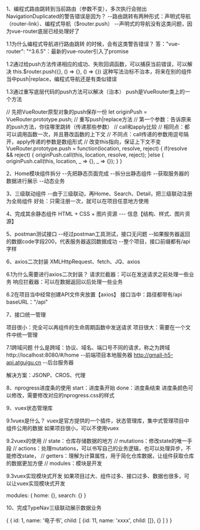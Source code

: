 1、编程式路由跳转到当前路由（参数不变），多次执行会抛出NavigationDuplicated的警告错误是因为？
--路由跳转有两种形式：声明式导航（router-link）、编程式导航（$router.push）
--声明式的导航没有这类问题，因为vue-router底层已经处理好了

1.1为什么编程式导航进行路由跳转 的时候，会有这类警告错误？
答："vue-router": "^3.6.5"：最新的vue-router引入了promise

1.2通过给push方法传递相应的成功、失败回调函数，可以捕获当前错误，可以解决
this.$router.push({}, () => {}, () => {})
这种写法治标不治本，将来在别的组件当中push|replace，编程式导航还是有类似错误

1.3通过重写底层代码的push方法可以解决（治本）
push是VueRouter类上的一个方法

// 先把VueRouter原型对象的push保存一份
let originPush = VueRouter.prototype.push;
// 重写push|replace方法
// 第一个参数：告诉原来的push方法，你往哪里跳转（传递那些参数）
// call和apply比较
// 相同点：都可以调用函数一次，并且篡改函数的上下文
// 不同点：call传递的参数用逗号隔开，apply传递的参数是数组形式
// 改变this指向，保证上下文不变
VueRouter.prototype.push = function(location, resolve, reject) {
    if(resolve && reject) {
        originPush.call(this, location, resolve, reject);
    }else {
        originPush.call(this, location, _ => {}, _ => {});
    }
}


2、Home模块组件拆分
--先把静态页面完成
--拆分出静态组件
--获取服务器的数据进行展示
--动态业务


3、三级联动组件
--由于三级联动，再Home、Search、Detail，把三级联动注册为全局组件
好处：只需注册一次，就可以在项目任意地方使用


4、完成其余静态组件
HTML + CSS + 图片资源 --- 信息【结构、样式、图片资源】


5、postman测试接口
--经过postman工具测试，接口无问题
--如果服务器返回的数据code字段200，代表服务器返回数据成功
--整个项目，接口前缀都有/api字样


6、axios二次封装
XMLHttpRequest、fetch、JQ、axios

6.1为什么需要进行axios二次封装？
请求拦截器：可以在发送请求之前处理一些业务
响应拦截器：可以在数据返回以后处理一些业务

6.2在项目当中经常创建API文件夹放置【axios】
接口当中：路径都带有/api
baseURL："/api"


7、接口统一管理

项目很小：完全可以再组件的生命周期函数中发送请求
项目很大：需要在一个文件中统一管理

7.1跨域问题
什么是跨域：协议、域名、端口号不同的请求，称之为跨域
http://localhost:8080/#/home      --前端项目本地服务器
http://gmall-h5-api.atguigu.cn    --后台服务器

解决方案：JSONP、CROS、代理


8、nprogress进度条的使用
start：进度条开始
done：进度条结束
进度条颜色可以修改，需要修改对应的nprogress.css的样式


9、vuex状态管理库

9.1vuex是什么？
vuex是官方提供的一个插件，状态管理库，集中式管理项目中组件公用的数据
如果项目很小，可以不使用vuex

9.2vuex的使用
// state：仓库存储数据的地方
// mutations：修改state的唯一手段
// actions：处理mutations，可以书写自己的业务逻辑，也可以处理异步，不能修改state，
// getters：理解为计算属性，用于简化仓库数据，让组件获取仓库的数据更加方便
// modules：模块是开发

9.3vuex实现模块式开发
如果项目过大、组件过多、接口过多、数据也很多，可以让vuex实现模块式开发

modules: {
    home: {},
    search: {}
}


10、完成TypeNav三级联动展示数据业务

{
    {
        id: 1,
        name: '电子书',
        child: [
            {id: 11, name: 'xxxx', child: []},
            {}
        ]
    }
}